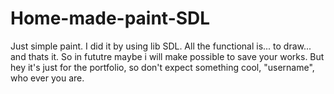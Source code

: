 # Home-made-paint-SDL
Just simple paint. I did it by using lib SDL. All the functional is... to draw... and thats it. So in fututre maybe i will make possible to save your works. But hey it's just for the portfolio, so don't expect something cool, "username", who ever you are. 
